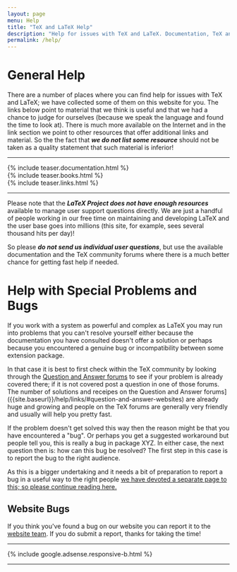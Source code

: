 ```yaml
---
layout: page
menu: Help
title: "TeX and LaTeX Help"
description: "Help for issues with TeX and LaTeX. Documentation, TeX and LaTeX books, links to TeX and LaTeX forums, communities and question and answer web sites."
permalink: /help/
---
```


# General Help

There are a number of places where you can find help for issues with
TeX and LaTeX; we have collected some of them on this website for
you.  The links below point to material that we think is useful and
that we had a chance to judge for ourselves (because we speak the
language and found the time to look at). There is much more available
on the Internet and in the link section we point to other resources
that offer additional links and material. So the the fact that **_we do
not list some resource_** should not be taken as a quality statement that
such material is inferior!


***

<div class="row teaser">
  <section class="col cell1of3">{% include teaser.documentation.html %}</section>
  <section class="col cell1of3">{% include teaser.books.html %}</section>
  <section class="col cell1of3">{% include teaser.links.html %}</section>
</div>

***

Please note that the **_LaTeX Project does not have enough
resources_** available to manage user support questions directly. We
are just a handful of people working in our free time on maintaining
and developing LaTeX and the user base goes into millions (this site,
for example, sees several thousand hits per day)!

So please **_do not send us individual user questions_**, but use the
available documentation and the TeX community forums where there is a
much better chance for getting fast help if needed.



# Help with Special Problems and Bugs

If you work with a system as powerful and complex as LaTeX you may run
into problems that you can't resolve yourself either because the
documentation you have consulted doesn't offer a solution or perhaps
because you encountered a genuine bug or incompatibility between some
extension package.

In that case it is best to first check within the TeX community by
looking through the [Question and Answer
forums]({{site.baseurl}}/help/links/#question-and-answer-websites) to
see if your problem is already covered there; if it is not covered
post a question in one of those forums. The number of solutions and
receipes on the Question and Answer
forums]({{site.baseurl}}/help/links/#question-and-answer-websites) are
already huge and growing and people on the TeX forums are generally
very friendly and usually will help you pretty fast.

If the problem doesn't get solved this way then the reason might be
that you have encountered a "bug". Or perhaps you get a suggested
workaround but people tell you, this is really a bug in package
XYZ. In either case, the next question then is: how can this bug be
resolved?  The first step in this case is to report the bug to the
right audience.

As this is a bigger undertaking and it needs a bit of preparation to
report a bug in a useful way to the right people [we have devoted a
separate page to this; so please continue reading
here.]({{site.baseurl}}/help/bugs/)


## Website Bugs

If you think you've found a bug on our website you can report it to
the [website team]({{site.baseurl}}/contact/#website-team). If you do
submit a report, thanks for taking the time!

***

<div class="row">{% include google.adsense.responsive-b.html %}</div><hr> 
